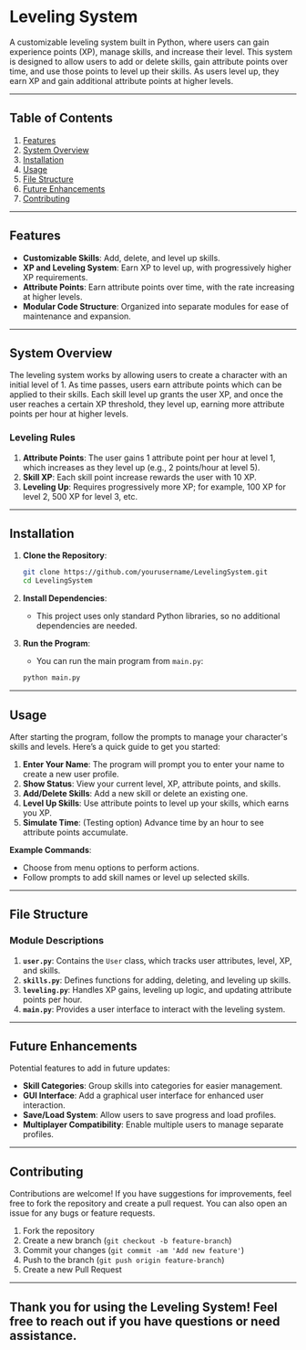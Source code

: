 # Leveling System

A customizable leveling system built in Python, where users can gain experience points (XP), manage skills, and increase their level. This system is designed to allow users to add or delete skills, gain attribute points over time, and use those points to level up their skills. As users level up, they earn XP and gain additional attribute points at higher levels.

---

## Table of Contents
1. [Features](#features)
2. [System Overview](#system-overview)
3. [Installation](#installation)
4. [Usage](#usage)
5. [File Structure](#file-structure)
6. [Future Enhancements](#future-enhancements)
7. [Contributing](#contributing)

---

## Features

- **Customizable Skills**: Add, delete, and level up skills.
- **XP and Leveling System**: Earn XP to level up, with progressively higher XP requirements.
- **Attribute Points**: Earn attribute points over time, with the rate increasing at higher levels.
- **Modular Code Structure**: Organized into separate modules for ease of maintenance and expansion.

---

## System Overview

The leveling system works by allowing users to create a character with an initial level of 1. As time passes, users earn attribute points which can be applied to their skills. Each skill level up grants the user XP, and once the user reaches a certain XP threshold, they level up, earning more attribute points per hour at higher levels.

### Leveling Rules
1. **Attribute Points**: The user gains 1 attribute point per hour at level 1, which increases as they level up (e.g., 2 points/hour at level 5).
2. **Skill XP**: Each skill point increase rewards the user with 10 XP.
3. **Leveling Up**: Requires progressively more XP; for example, 100 XP for level 2, 500 XP for level 3, etc.

---

## Installation

1. **Clone the Repository**:
    ```bash
    git clone https://github.com/yourusername/LevelingSystem.git
    cd LevelingSystem
    ```

2. **Install Dependencies**:
    - This project uses only standard Python libraries, so no additional dependencies are needed.

3. **Run the Program**:
    - You can run the main program from `main.py`:
    ```bash
    python main.py
    ```

---

## Usage

After starting the program, follow the prompts to manage your character's skills and levels. Here’s a quick guide to get you started:

1. **Enter Your Name**: The program will prompt you to enter your name to create a new user profile.
2. **Show Status**: View your current level, XP, attribute points, and skills.
3. **Add/Delete Skills**: Add a new skill or delete an existing one.
4. **Level Up Skills**: Use attribute points to level up your skills, which earns you XP.
5. **Simulate Time**: (Testing option) Advance time by an hour to see attribute points accumulate.

**Example Commands**:
- Choose from menu options to perform actions.
- Follow prompts to add skill names or level up selected skills.

---

## File Structure


### Module Descriptions

1. **`user.py`**: Contains the `User` class, which tracks user attributes, level, XP, and skills.
2. **`skills.py`**: Defines functions for adding, deleting, and leveling up skills.
3. **`leveling.py`**: Handles XP gains, leveling up logic, and updating attribute points per hour.
4. **`main.py`**: Provides a user interface to interact with the leveling system.

---

## Future Enhancements

Potential features to add in future updates:
- **Skill Categories**: Group skills into categories for easier management.
- **GUI Interface**: Add a graphical user interface for enhanced user interaction.
- **Save/Load System**: Allow users to save progress and load profiles.
- **Multiplayer Compatibility**: Enable multiple users to manage separate profiles.

---

## Contributing

Contributions are welcome! If you have suggestions for improvements, feel free to fork the repository and create a pull request. You can also open an issue for any bugs or feature requests.

1. Fork the repository
2. Create a new branch (`git checkout -b feature-branch`)
3. Commit your changes (`git commit -am 'Add new feature'`)
4. Push to the branch (`git push origin feature-branch`)
5. Create a new Pull Request

---
## Thank you for using the Leveling System! Feel free to reach out if you have questions or need assistance.

